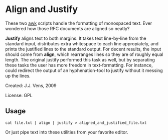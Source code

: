 Align and Justify
=================

These   two   [awk](http://en.wikipedia.org/wiki/Awk)   scripts   handle   the
formatting of  monospaced  text. Ever wondered  how those  RFC  documents  are
aligned so neatly?

**Justify** aligns  text to both margins. It takes text line-by-line from  the
standard input,  distributes extra  whitespace to  each line appropiately, and
prints  the  justified lines to the standard output.  For decent  results, the
input should come  from  **align**,  which  rearranges lines so  they  are  of
roughly equal length. The original justify performed this task as well, but by
separating  these  tasks  the user  has  more freedom in text-formatting.  For
instance, could redirect the output of an  hyphenation-tool to justify without
it messing up the lines.

Created: J.J. Vens, 2009

License: GPL

Usage
-----

`cat file.txt | align | justify > aligned_and_justified_file.txt`

Or just pipe text into these utilities from your favorite editor.
